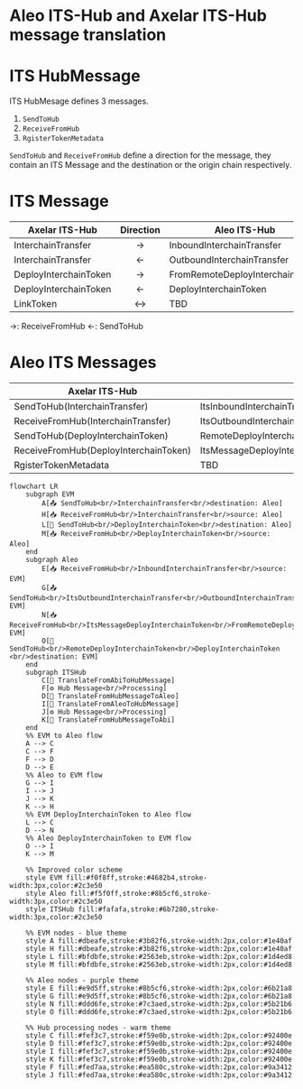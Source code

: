 # Aleo ITS-Hub and Axelar ITS-Hub message translation

# ITS HubMessage

ITS HubMesage defines 3 messages.

1. `SendToHub`
1. `ReceiveFromHub`
1. `RgisterTokenMetadata`

`SendToHub` and `ReceiveFromHub` define a direction for the message, they contain an ITS Message and the destination or the origin chain respectively.

# ITS Message

| Axelar ITS-Hub        | Direction | Aleo ITS-Hub                    |
| --------------------- | :-------: | ------------------------------- |
| InterchainTransfer    |    ->     | InboundInterchainTransfer      |
| InterchainTransfer    |    <-     | OutboundInterchainTransfer      |
| DeployInterchainToken |    ->     | FromRemoteDeployInterchainToken |
| DeployInterchainToken |    <-     | DeployInterchainToken           |
| LinkToken             |    <->    | TBD                             |

->: ReceiveFromHub
<-: SendToHub

# Aleo ITS Messages

| Axelar ITS-Hub                        | Aleo ITS-Hub                                                     |
| ------------------------------------- | ---------------------------------------------------------------- |
| SendToHub(InterchainTransfer)         | ItsInboundInterchainTransfer                                    |
| ReceiveFromHub(InterchainTransfer)    | ItsOutboundInterchainTransfer                                    |
| SendToHub(DeployInterchainToken)      | RemoteDeployInterchainToken(DeployInterchainToken)               |
| ReceiveFromHub(DeployInterchainToken) | ItsMessageDeployInterchainToken(FromRemoteDeployInterchainToken) |
| RgisterTokenMetadata                  | TBD                                                              |

```mermaid
flowchart LR
    subgraph EVM
        A[📤 SendToHub<br/>InterchainTransfer<br/>destination: Aleo]
        H[📥 ReceiveFromHub<br/>InterchainTransfer<br/>source: Aleo]
        L[🚀 SendToHub<br/>DeployInterchainToken<br/>destination: Aleo]
        M[📥 ReceiveFromHub<br/>DeployInterchainToken<br/>source: Aleo]
    end
    subgraph Aleo
        E[📥 ReceiveFromHub<br/>InboundInterchainTransfer<br/>source: EVM]
        G[📤 SendToHub<br/>ItsOutboundInterchainTransfer<br/>OutboundInterchainTransfer<br/>destination: EVM]
        N[📥 ReceiveFromHub<br/>ItsMessageDeployInterchainToken<br/>FromRemoteDeployInterchainToken<br/>source: EVM]
        O[🚀 SendToHub<br/>RemoteDeployInterchainToken<br/>DeployInterchainToken <br/>destination: EVM]
    end
    subgraph ITSHub
        C[🔄 TranslateFromAbiToHubMessage]
        F[⚙️ Hub Message<br/>Processing]
        D[🔄 TranslateFromHubMessageToAleo]
        I[🔄 TranslateFromAleoToHubMessage]
        J[⚙️ Hub Message<br/>Processing]
        K[🔄 TranslateFromHubMessageToAbi]
    end
    %% EVM to Aleo flow
    A --> C
    C --> F
    F --> D
    D --> E
    %% Aleo to EVM flow
    G --> I
    I --> J
    J --> K
    K --> H
    %% EVM DeployInterchainToken to Aleo flow
    L --> C
    D --> N
    %% Aleo DeployInterchainToken to EVM flow
    O --> I
    K --> M

    %% Improved color scheme
    style EVM fill:#f0f8ff,stroke:#4682b4,stroke-width:3px,color:#2c3e50
    style Aleo fill:#f5f0ff,stroke:#8b5cf6,stroke-width:3px,color:#2c3e50
    style ITSHub fill:#fafafa,stroke:#6b7280,stroke-width:3px,color:#2c3e50

    %% EVM nodes - blue theme
    style A fill:#dbeafe,stroke:#3b82f6,stroke-width:2px,color:#1e40af
    style H fill:#dbeafe,stroke:#3b82f6,stroke-width:2px,color:#1e40af
    style L fill:#bfdbfe,stroke:#2563eb,stroke-width:2px,color:#1d4ed8
    style M fill:#bfdbfe,stroke:#2563eb,stroke-width:2px,color:#1d4ed8

    %% Aleo nodes - purple theme
    style E fill:#e9d5ff,stroke:#8b5cf6,stroke-width:2px,color:#6b21a8
    style G fill:#e9d5ff,stroke:#8b5cf6,stroke-width:2px,color:#6b21a8
    style N fill:#ddd6fe,stroke:#7c3aed,stroke-width:2px,color:#5b21b6
    style O fill:#ddd6fe,stroke:#7c3aed,stroke-width:2px,color:#5b21b6

    %% Hub processing nodes - warm theme
    style C fill:#fef3c7,stroke:#f59e0b,stroke-width:2px,color:#92400e
    style D fill:#fef3c7,stroke:#f59e0b,stroke-width:2px,color:#92400e
    style I fill:#fef3c7,stroke:#f59e0b,stroke-width:2px,color:#92400e
    style K fill:#fef3c7,stroke:#f59e0b,stroke-width:2px,color:#92400e
    style F fill:#fed7aa,stroke:#ea580c,stroke-width:2px,color:#9a3412
    style J fill:#fed7aa,stroke:#ea580c,stroke-width:2px,color:#9a3412
```
